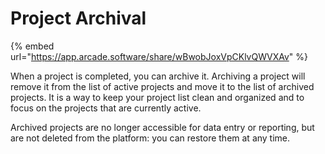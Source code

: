 # Project Archival

{% embed url="https://app.arcade.software/share/wBwobJoxVpCKlvQWVXAv" %}

When a project is completed, you can archive it. Archiving a project will remove it from the list of active projects and move it to the list of archived projects. It is a way to keep your project list clean and organized and to focus on the projects that are currently active.

Archived projects are no longer accessible for data entry or reporting, but are not deleted from the platform: you can restore them at any time.
